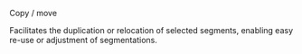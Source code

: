Copy / move

Facilitates the duplication or relocation of selected segments, enabling easy re-use or adjustment of segmentations.
